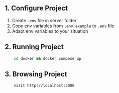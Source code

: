 ## 1. Configure Project
1. Create `.env` file in server folder
2. Copy env variables from `.env.example` to `.env` file
3. Adapt env variables to your situation


## 2. Running Project
```bash
    cd docker && docker compose up
```

## 3. Browsing Project
```bash
    visit http://localhost:3000
```